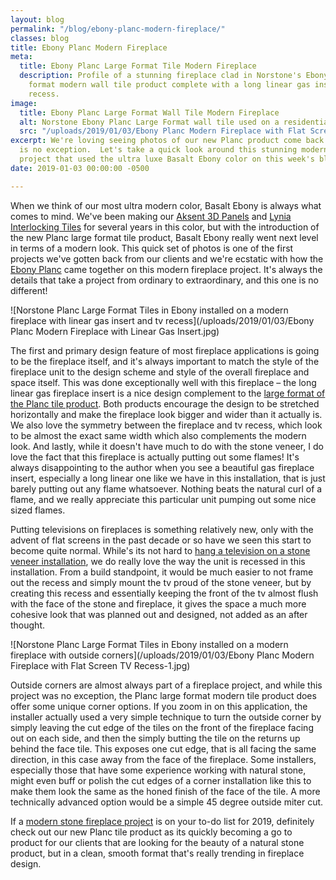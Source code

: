```yaml
---
layout: blog
permalink: "/blog/ebony-planc-modern-fireplace/"
classes: blog
title: Ebony Planc Modern Fireplace
meta:
  title: Ebony Planc Large Format Tile Modern Fireplace
  description: Profile of a stunning fireplace clad in Norstone's Ebony Planc large
    format modern wall tile product complete with a long linear gas insert and tv
    recess.
image:
  title: Ebony Planc Large Format Wall Tile Modern Fireplace
  alt: Norstone Ebony Planc Large Format wall tile used on a residential fireplace
  src: "/uploads/2019/01/03/Ebony Planc Modern Fireplace with Flat Screen TV Recess.jpg"
excerpt: We're loving seeing photos of our new Planc product come back and this one
  is no exception.  Let's take a quick look around this stunning modern fireplace
  project that used the ultra luxe Basalt Ebony color on this week's blog.
date: 2019-01-03 00:00:00 -0500

---
```

When we think of our most ultra modern color, Basalt Ebony is always what comes to mind.  We've been making our [Aksent 3D Panels](https://www.norstoneusa.com/products/aksent-modern-tiles/) and [Lynia Interlocking Tiles](https://www.norstoneusa.com/products/lynia-mosaic-tiles/) for several years in this color, but with the introduction of the new Planc large format tile product, Basalt Ebony really went next level in terms of a modern look.  This quick set of photos is one of the first projects we've gotten back from our clients and we're ecstatic with how the [Ebony Planc](https://www.norstoneusa.com/products/large-format-stone-veneer/ebony-basalt/) came together on this modern fireplace project.  It's always the details that take a project from ordinary to extraordinary, and this one is no different!

![Norstone Planc Large Format Tiles in Ebony installed on a modern fireplace with linear gas insert and tv recess](/uploads/2019/01/03/Ebony Planc Modern Fireplace with Linear Gas Insert.jpg)

The first and primary design feature of most fireplace applications is going to be the fireplace itself, and it's always important to match the style of the fireplace unit to the design scheme and style of the overall fireplace and space itself.  This was done exceptionally well with this fireplace – the long linear gas fireplace insert is a nice design complement to the [large format of the Planc tile product](https://www.norstoneusa.com/blog/planc-new-dimension-norstone/).  Both products encourage the design to be stretched horizontally and make the fireplace look bigger and wider than it actually is.  We also love the symmetry between the fireplace and tv recess, which look to be almost the exact same width which also complements the modern look.  And lastly, while it doesn't have much to do with the stone veneer, I do love the fact that this fireplace is actually putting out some flames!  It's always disappointing to the author when you see a beautiful gas fireplace insert, especially a long linear one like we have in this installation, that is just barely putting out any flame whatsoever.  Nothing beats the natural curl of a flame, and we really appreciate this particular unit pumping out some nice sized flames.

Putting televisions on fireplaces is something relatively new, only with the advent of flat screens in the past decade or so have we seen this start to become quite normal.  While's its not hard to [hang a television on a stone veneer installation](https://www.norstoneusa.com/blog/how-to-install-a-flat-screen-tv-on-a-stacked-stone-wall/), we do really love the way the unit is recessed in this installation.  From a build standpoint, it would be much easier to not frame out the recess and simply mount the tv proud of the stone veneer, but by creating this recess and essentially keeping the front of the tv almost flush with the face of the stone and fireplace, it gives the space a much more cohesive look that was planned out and designed, not added as an after thought.

![Norstone Planc Large Format Tiles in Ebony installed on a modern fireplace with outside corners](/uploads/2019/01/03/Ebony Planc Modern Fireplace with Flat Screen TV Recess-1.jpg)

Outside corners are almost always part of a fireplace project, and while this project was no exception, the Planc large format modern tile product does offer some unique corner options.  If you zoom in on this application, the installer actually used a very simple technique to turn the outside corner by simply leaving the cut edge of the tiles on the front of the fireplace facing out on each side, and then the simply butting the tile on the returns up behind the face tile.  This exposes one cut edge, that is all facing the same direction, in this case away from the face of the fireplace.  Some installers, especially those that have some experience working with natural stone, might even buff or polish the cut edges of a corner installation like this to make them look the same as the honed finish of the face of the tile.  A more technically advanced option would be a simple 45 degree outside miter cut.

If a [modern stone fireplace project](https://www.norstoneusa.com/gallery/application/fireplace/) is on your to-do list for 2019, definitely check out our new Planc tile product as its quickly becoming a go to product for our clients that are looking for the beauty of a natural stone product, but in a clean, smooth format that's really trending in fireplace design. 